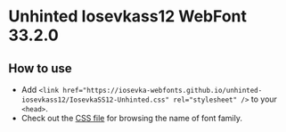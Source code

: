 # Unhinted Iosevkass12 WebFont 33.2.0

## How to use

- Add `<link href="https://iosevka-webfonts.github.io/unhinted-iosevkass12/IosevkaSS12-Unhinted.css" rel="stylesheet" />` to your `<head>`.
- Check out the [CSS file](./IosevkaSS12-Unhinted.css) for browsing the name of font family.
